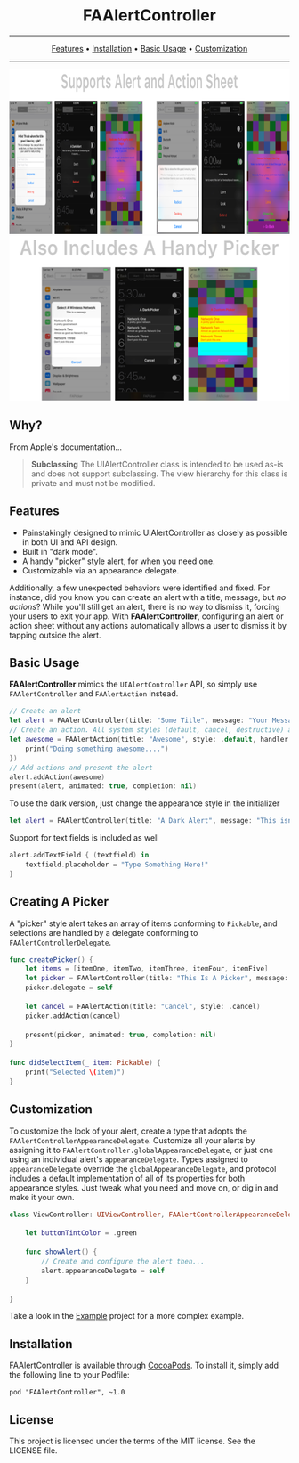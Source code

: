 <h1 align="center">
    FAAlertController
</h1>

-------
<p align="center">
    <a href="#features">Features</a> &bull;
    <a href="#installation">Installation</a> &bull;
    <a href="#basic-usage">Basic Usage</a> &bull;
    <a href="#customization">Customization</a>
</p>

-------
<p align="center">
  <img src="Screenshots/Standard Screenshots.png" height="296">
  <img src="Screenshots/Picker Screenshots.png" height="296">
</p>

## Why?

From Apple's documentation...
>**Subclassing**
The UIAlertController class is intended to be used as-is and does not support subclassing. The view hierarchy for this class is private and must not be modified.

## Features

- Painstakingly designed to mimic UIAlertController as closely as possible in both UI and API design.
- Built in "dark mode".
- A handy "picker" style alert, for when you need one.
- Customizable via an appearance delegate.

Additionally, a few unexpected behaviors were identified and fixed. For instance, did you know you can create an alert with a title, message, but *no actions*? While you'll still get an alert, there is no way to dismiss it, forcing your users to exit your app. With **FAAlertController**, configuring an alert or action sheet without any actions automatically allows a user to dismiss it by tapping outside the alert.


## Basic Usage

**FAAlertController** mimics the `UIAlertController` API, so simply use `FAAlertController` and `FAAlertAction` instead.

```swift
// Create an alert
let alert = FAAlertController(title: "Some Title", message: "Your Message Here", preferredStyle: .alert)
// Create an action. All system styles (default, cancel, destructive) are supported.
let awesome = FAAlertAction(title: "Awesome", style: .default, handler: { (action) in
    print("Doing something awesome....")
})
// Add actions and present the alert
alert.addAction(awesome)
present(alert, animated: true, completion: nil)
```

To use the dark version, just change the appearance style in the initializer

```swift
let alert = FAAlertController(title: "A Dark Alert", message: "This isn't as foreboding as it sounds.", preferredStyle: .alert, appearance: .dark)
```

Support for text fields is included as well
```swift
alert.addTextField { (textfield) in
    textfield.placeholder = "Type Something Here!"
}
```

## Creating A Picker

A "picker" style alert takes an array of items conforming to `Pickable`, and selections are handled by a delegate conforming to `FAAlertControllerDelegate`.

```swift
func createPicker() {
    let items = [itemOne, itemTwo, itemThree, itemFour, itemFive]
    let picker = FAAlertController(title: "This Is A Picker", message: "Pick one of the options below!", preferredStyle: .picker, items: items)
    picker.delegate = self

    let cancel = FAAlertAction(title: "Cancel", style: .cancel)
    picker.addAction(cancel)

    present(picker, animated: true, completion: nil)
}

func didSelectItem(_ item: Pickable) {
    print("Selected \(item)")
}
```


## Customization

To customize the look of your alert, create a type that adopts the `FAAlertControllerAppearanceDelegate`. Customize all your alerts by assigning it to `FAAlertController.globalAppearanceDelegate`, or just one using an individual alert's `appearanceDelegate`. Types assigned to `appearanceDelegate` override the `globalAppearanceDelegate`, and protocol includes a default implementation of all of its properties for both appearance styles. Just tweak what you need and move on, or dig in and make it your own.

```swift
class ViewController: UIViewController, FAAlertControllerAppearanceDelegate {

    let buttonTintColor = .green

    func showAlert() {
        // Create and configure the alert then...
        alert.appearanceDelegate = self
    }

}
```

Take a look in the [Example](https://github.com/forgot/FAAlertController/blob/master/Example/CustomStyleViewController.swift) project for a more complex example.

## Installation

FAAlertController is available through [CocoaPods](https://cocoapods.org/). To install
it, simply add the following line to your Podfile:

    pod "FAAlertController", ~1.0

## License
This project is licensed under the terms of the MIT license. See the LICENSE file.
